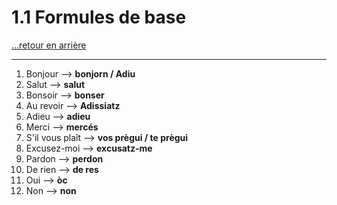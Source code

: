 # 1.1 Formules de base

[...retour en arrière](../../../menu_fiches.md)

--- 

1. Bonjour --> **bonjorn / Adiu**
2. Salut --> **salut**
3. Bonsoir --> **bonser**
4. Au revoir --> **Adissiatz**
5. Adieu --> **adieu**
6. Merci --> **mercés**
7. S'il vous plaît --> **vos prègui / te prègui**
8. Excusez-moi --> **excusatz-me**
9. Pardon --> **perdon**
10. De rien --> **de res**
11. Oui --> **òc**
12. Non --> **non**